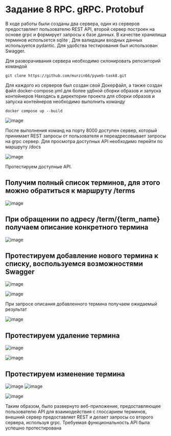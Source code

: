 # Задание 8 RPC. gRPC. Protobuf

В ходе работы были созданы два сервера, один из серверов предоставляет пользователю REST API, второй сервер построен на основе grpc и формирует запросы к базе данных. В качестве хранилища терминов использется sqlite , Для валидации входных данных используется pydantic. Для удобства тестирования был использован Swagger. 

Для разворачивания сервера необходимо склонировать репозиторий командой 

```
git clone https://github.com/murzin66/pyweb-task8.git
```
Для каждого из серверов был создан свой Докерфайл, а также создан файл docker-compose.yml для более удбной сборки образов и запуска контейнеров
Находясь в директории проекта для сборки образов и запуска контейнеров необходимо выполнить команду
```
docker compose up --build
```
![image](https://github.com/user-attachments/assets/1b4cd2e9-1a09-4137-a4e2-00e56904647b)


После выполнения команд на порту 8000 доступен сервер, который принимает REST запросы от пользователя и переадресовывает запросы на grpc сервер. 
Для просмотра доступных API необходимо перейти по маршруту /docs

![image](https://github.com/user-attachments/assets/14b8873d-08d1-4690-a8cc-beef9d610d9a)

 Протестируем доступные API. 
 ## Получим полный список терминов, для этого можно обратиться к маршруту /terms

![image](https://github.com/user-attachments/assets/f11c27e3-4c88-4264-86a2-fd1428c56b80)

## При обращении по адресу /term/{term_name} получаем описание конкретного термина

![image](https://github.com/user-attachments/assets/2993f6a1-c2c4-4d07-83a2-1529e6a9345d)


 ## Протестируем добавление нового термина к списку, воспользуемся возможностями Swagger

![image](https://github.com/user-attachments/assets/ae91cbd3-788a-429a-8d88-b5449ebf54b0)

![image](https://github.com/user-attachments/assets/0b4ab7ef-cccb-49fa-bbbc-4587832810da)

При запросе описания добавленного термина получаем ожидаемый результат

![image](https://github.com/user-attachments/assets/ae3ea299-59b4-4fa1-9ab3-28914e781ba0)

## Протестируем удаление термина 

![image](https://github.com/user-attachments/assets/9cc81363-d1d2-42d7-aba6-240af5f7ff3f)

![image](https://github.com/user-attachments/assets/a0c33018-75ee-4039-9ac4-b17d0e081f33)

## Протестируем изменение термина

![image](https://github.com/user-attachments/assets/2a0241a1-9068-48ae-b284-17cb505c47e2)
![image](https://github.com/user-attachments/assets/f31474dc-37b0-4ba0-a377-54347e4ef8ca)

![image](https://github.com/user-attachments/assets/02a58740-a31d-40cc-8042-dc8e27194c29)

Таким образом, было развернуто веб-приложение, предоставляющее пользователю API для взаимодействия с глоссарием терминов, внешний сервер предоставляет REST и делает запросы со второго сервера, используя grpc. Требуемая функциональность API была успешно протестирована


